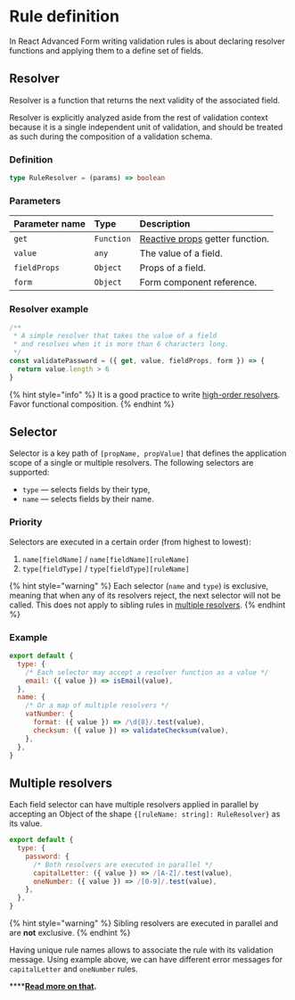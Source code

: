 # Rule definition

In React Advanced Form writing validation rules is about declaring resolver functions and applying them to a define set of fields.

## Resolver

Resolver is a function that returns the next validity of the associated field.

Resolver is explicitly analyzed aside from the rest of validation context because it is a single independent unit of validation, and should be treated as such during the composition of a validation schema.

### Definition

```typescript
type RuleResolver = (params) => boolean
```

### Parameters

| Parameter name | Type | Description |
| :--- | :--- | :--- |
| `get` | `Function` | [Reactive props](../../architecture/reactive-props.md) getter function. |
| `value` | `any` | The value of a field. |
| `fieldProps` | `Object` | Props of a field. |
| `form` | `Object` | Form component reference. |

### Resolver example

```javascript
/**
 * A simple resolver that takes the value of a field
 * and resolves when it is more than 6 characters long.
 */
const validatePassword = ({ get, value, fieldProps, form }) => {
  return value.length > 6
}
```

{% hint style="info" %}
It is a good practice to write [high-order resolvers](../../recepies/reducing-boilerplate.md). Favor functional composition.
{% endhint %}

## Selector

Selector is a key path of `[propName, propValue]` that defines the application scope of a single or multiple resolvers. The following selectors are supported:

* `type` — selects fields by their type,
* `name` — selects fields by their name.

### Priority

Selectors are executed in a certain order \(from highest to lowest\):

1. `name[fieldName]` / `name[fieldName][ruleName]`
2. `type[fieldType]` / `type[fieldType][ruleName]`

{% hint style="warning" %}
Each selector \(`name` and `type`\) is exclusive, meaning that when any of its resolvers reject, the next selector will not be called.  This does not apply to sibling rules in [multiple resolvers](rule-definition.md#multiple-resolvers).
{% endhint %}

### Example

```javascript
export default {
  type: {
    /* Each selector may accept a resolver function as a value */
    email: ({ value }) => isEmail(value),
  },
  name: {
    /* Or a map of multiple resolvers */
    vatNumber: {
      format: ({ value }) => /\d{8}/.test(value),
      checksum: ({ value }) => validateChecksum(value),
    },
  },
}
```

## Multiple resolvers

Each field selector can have multiple resolvers applied in parallel by accepting an Object of the shape `{[ruleName: string]: RuleResolver}` as its value.

```jsx
export default {
  type: {
    password: {
      /* Both resolvers are executed in parallel */
      capitalLetter: ({ value }) => /[A-Z]/.test(value),
      oneNumber: ({ value }) => /[0-9]/.test(value),
    },
  },
}
```

{% hint style="warning" %}
Sibling resolvers are executed in parallel and are **not** exclusive.
{% endhint %}

Having unique rule names allows to associate the rule with its validation message. Using example above, we can have different error messages for `capitalLetter` and `oneNumber` rules.

\*\*\*\*[**Read more on that**](../../getting-started/validation-messages.md#specific-messages)**.**




